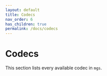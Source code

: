 ```yaml
---
layout: default
title: Codecs
nav_order: 6
has_children: true
permalink: /docs/codecs
---
```


# Codecs

This section lists every available codec in `mgs`.
